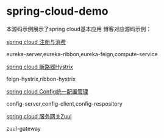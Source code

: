 # spring-cloud-demo
本源码示例展示了spring cloud基本应用
博客对应源码示例：

[spring cloud 注册与消费](https://www.zybuluo.com/coldxiangyu/note/770924)

eureka-server,eureka-ribbon,eureka-feign,compute-service

[spring cloud 断路器Hystrix](https://www.zybuluo.com/coldxiangyu/note/778745)

feign-hystrix,ribbon-hystrix

[spring cloud Config统一配置管理](https://www.zybuluo.com/coldxiangyu/note/779261)

config-server,config-client,config-respository

[spring cloud 服务网关Zuul](https://www.zybuluo.com/coldxiangyu/note/782960)

zuul-gateway
